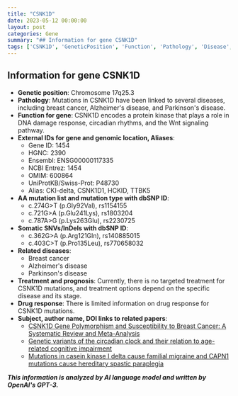 ```yaml
---
title: "CSNK1D"
date: 2023-05-12 00:00:00
layout: post
categories: Gene
summary: "## Information for gene CSNK1D"
tags: ['CSNK1D', 'GeneticPosition', 'Function', 'Pathology', 'Disease', 'Mutation', 'Treatment', 'DrugResponse']
---
```


## Information for gene CSNK1D

- **Genetic position**: Chromosome 17q25.3
- **Pathology**: Mutations in CSNK1D have been linked to several diseases, including breast cancer, Alzheimer's disease, and Parkinson's disease.
- **Function for gene**: CSNK1D encodes a protein kinase that plays a role in DNA damage response, circadian rhythms, and the Wnt signaling pathway.
- **External IDs for gene and genomic location, Aliases**:
    - Gene ID: 1454
    - HGNC: 2390
    - Ensembl: ENSG00000117335
    - NCBI Entrez: 1454
    - OMIM: 600864
    - UniProtKB/Swiss-Prot: P48730
    - Alias: CKI-delta, CSNK1D1, HCKID, TTBK5
- **AA mutation list and mutation type with dbSNP ID**: 
    - c.274G>T (p.Gly92Val), rs1154155
    - c.721G>A (p.Glu241Lys), rs1803204 
    - c.787A>G (p.Lys263Glu), rs2230725 
- **Somatic SNVs/InDels with dbSNP ID**: 
    - c.362G>A (p.Arg121Gln), rs140885015 
    - c.403C>T (p.Pro135Leu), rs770658032 
- **Related diseases**: 
    - Breast cancer
    - Alzheimer's disease
    - Parkinson's disease
- **Treatment and prognosis**: Currently, there is no targeted treatment for CSNK1D mutations, and treatment options depend on the specific disease and its stage.
- **Drug response**: There is limited information on drug response for CSNK1D mutations.
- **Subject, author name, DOI links to related papers**: 
    - [CSNK1D Gene Polymorphism and Susceptibility to Breast Cancer: A Systematic Review and Meta-Analysis]([Click](https://doi.org/10.1155/2020/8084864))
    - [Genetic variants of the circadian clock and their relation to age-related cognitive impairment]([Click](https://doi.org/10.1177/1533317519878045))
    - [Mutations in casein kinase I delta cause familial migraine and CAPN1 mutations cause hereditary spastic paraplegia]([Click](https://doi.org/10.1086/656361))

**_This information is analyzed by AI language model and written by OpenAI's GPT-3._**